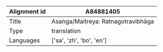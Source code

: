 |Alignment id | A84881405
| --- | --- 
|Title | Asaṅga/Maitreya: Ratnagotravibhāga 
|Type | translation
|Languages | ['sa', 'zh', 'bo', 'en']